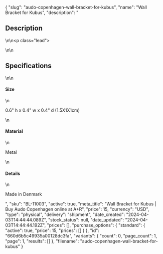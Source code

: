 {
  "slug": "audo-copenhagen-wall-bracket-for-kubus",
  "name": "Wall Bracket for Kubus",
  "description": "<h2>Description</h2>\n<!-- split -->\n<p class=\"lead\"> </p>\n<!-- split -->\n<h2>Specifications</h2>\n<!-- split -->\n<h4>Size</h4>\n<p>0.6\" h x 0.4\" w x 0.4\" d (1.5X1X1cm)</p>\n<h4>Material</h4>\n<p>Metal</p>\n<h4>Details</h4>\n<p>Made in Denmark</p>",
  "sku": "BL-11003",
  "active": true,
  "meta_title": "Wall Bracket for Kubus | Buy Audo Copenhagen online at A+R",
  "price": 15,
  "currency": "USD",
  "type": "physical",
  "delivery": "shipment",
  "date_created": "2024-04-03T14:44:44.089Z",
  "stock_status": null,
  "date_updated": "2024-04-03T14:44:44.192Z",
  "prices": [],
  "purchase_options": {
    "standard": {
      "active": true,
      "price": 15,
      "prices": []
    }
  },
  "id": "660d6b5c49935a00128dc3fa",
  "variants": {
    "count": 0,
    "page_count": 1,
    "page": 1,
    "results": []
  },
  "filename": "audo-copenhagen-wall-bracket-for-kubus"
}